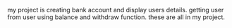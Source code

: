 my project is creating bank account and display users details.
getting user from user
using balance and withdraw function.
these are all in my project.
